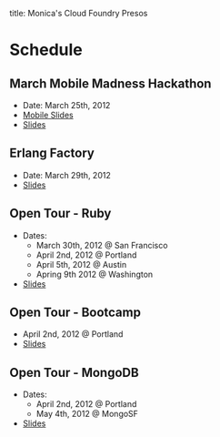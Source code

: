title: Monica's Cloud Foundry Presos

# Schedule

## March Mobile Madness Hackathon
- Date: March 25th, 2012
- [Mobile Slides](/mobile/index.html)
- [Slides](/mobile-alt/index.html)

## Erlang Factory
- Date: March 29th, 2012
- [Slides](/erlang/index.html)

## Open Tour - Ruby
- Dates:
  - March 30th, 2012  @ San Francisco
  - April 2nd, 2012 @ Portland
  - April 5th, 2012 @ Austin
  - Apring 9th 2012 @ Washington
- [Slides](/ruby/index.html)

## Open Tour - Bootcamp
- April 2nd, 2012 @ Portland
- [Slides](/bootcamp/index.html)

## Open Tour - MongoDB
- Dates:
  - April 2nd, 2012 @ Portland
  - May 4th, 2012 @ MongoSF
- [Slides](/mongodb/index.html)

